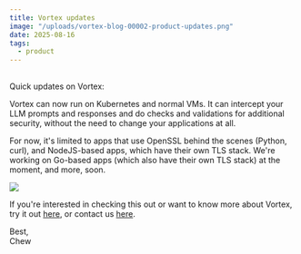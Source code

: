 ```yaml
---
title: Vortex updates
image: "/uploads/vortex-blog-00002-product-updates.png"
date: 2025-08-16
tags:
  - product
---
```


##

Quick updates on Vortex:

Vortex can now run on Kubernetes and normal VMs. It can intercept your LLM prompts and responses and do checks and validations for additional security, without the need to change your applications at all.

For now, it's limited to apps that use OpenSSL behind the scenes (Python, curl), and NodeJS-based apps, which have their own TLS stack. We're working on Go-based apps (which also have their own TLS stack) at the moment, and more, soon.

![](/uploads/vortex-blog-00002-design.png)

If you're interested in checking this out or want to know more about Vortex, try it out [here](https://vortex-ui.vercel.app/), or contact us [here](https://forms.gle/4brzs1jAewBgyAWw9).

Best,  
Chew
